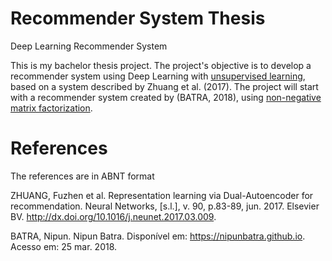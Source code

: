 # Recommender System Thesis
Deep Learning Recommender System

This is my bachelor thesis project. The project's objective is to develop a recommender system using Deep Learning with [unsupervised learning](https://en.wikipedia.org/wiki/Unsupervised_learning), based on a system described by Zhuang et al. (2017). The project will start with a recommender system created by (BATRA, 2018), using [non-negative matrix factorization](https://en.wikipedia.org/wiki/Non-negative_matrix_factorization).



# References
The references are in ABNT format

ZHUANG, Fuzhen et al. Representation learning via Dual-Autoencoder for recommendation. Neural Networks, [s.l.], v. 90, p.83-89, jun. 2017. Elsevier BV. http://dx.doi.org/10.1016/j.neunet.2017.03.009.

BATRA, Nipun. Nipun Batra. Disponível em: <https://nipunbatra.github.io>. Acesso em: 25 mar. 2018.
